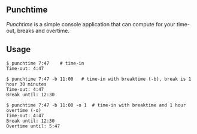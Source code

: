 **Punchtime**
-----
_Punchtime_ is a simple console application that can compute for your time-out, breaks and overtime.

Usage
---
```
$ punchtime 7:47    # time-in
Time-out: 4:47

$ punchtime 7:47 -b 11:00   # time-in with breaktime (-b), break is 1 hour 30 minutes
Time-out: 4:47
Break until: 12:30

$ punchtime 7:47 -b 11:00 -o 1  # time-in with breaktime and 1 hour overtime (-o)
Time-out: 4:47
Break until: 12:30
Overtime until: 5:47
```

